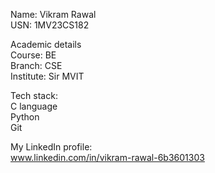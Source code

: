 Name: Vikram Rawal  
USN: 1MV23CS182

Academic details   
Course: BE  
Branch: CSE  
Institute: Sir MVIT  

Tech stack:  
C language  
Python  
Git  

My LinkedIn profile:  
www.linkedin.com/in/vikram-rawal-6b3601303 
